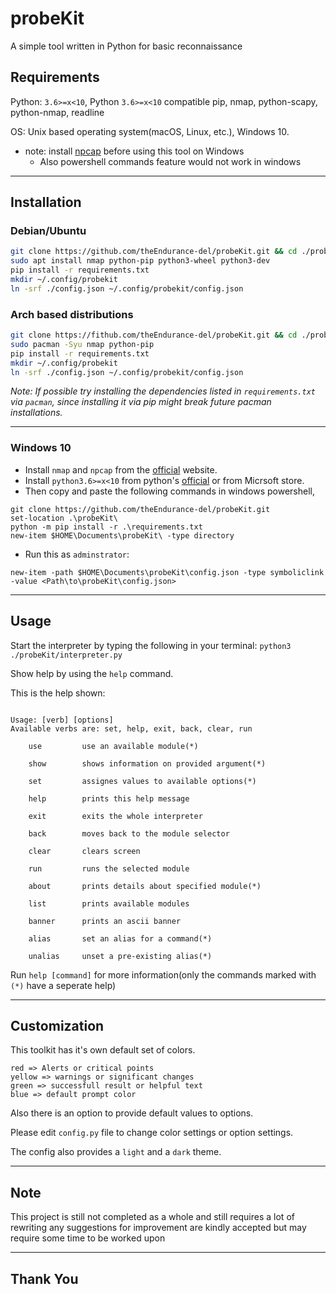 # probeKit

A simple tool written in Python for basic reconnaissance

## Requirements

Python: `3.6>=x<10`, Python `3.6>=x<10` compatible pip, nmap, python-scapy, python-nmap, readline

OS: Unix based operating system(macOS, Linux, etc.), Windows 10.

- note: install [npcap](https://nmap.org/npcap/#download) before using this tool on Windows
    - Also powershell commands feature would not work in windows

---

## Installation

### Debian/Ubuntu

``` bash
git clone https://github.com/theEndurance-del/probeKit.git && cd ./probeKit
sudo apt install nmap python-pip python3-wheel python3-dev
pip install -r requirements.txt
mkdir ~/.config/probekit
ln -srf ./config.json ~/.config/probekit/config.json
```

### Arch based distributions

``` bash
git clone https://fithub.com/theEndurance-del/probeKit.git && cd ./probeKit
sudo pacman -Syu nmap python-pip
pip install -r requirements.txt
mkdir ~/.config/probekit
ln -srf ./config.json ~/.config/probekit/config.json
```
 *Note: If possible try installing the dependencies listed in `requirements.txt` via `pacman`, since installing it via pip might break future pacman installations.*

---

###  Windows 10

- Install `nmap` and `npcap` from the [official](https://nmap.org/download.html) website.
- Install `python3.6>=x<10` from python's [official](https://www.python.org/downloads/) or from Micrsoft store.
- Then copy and paste the following commands in windows powershell,

``` pwsh
git clone https://github.com/theEndurance-del/probeKit.git
set-location .\probeKit\
python -m pip install -r .\requirements.txt
new-item $HOME\Documents\probeKit\ -type directory
```

- Run this as `adminstrator`:
``` pwsh
new-item -path $HOME\Documents\probeKit\config.json -type symboliclink -value <Path\to\probeKit\config.json>
```
---

## Usage

Start the interpreter by typing the following in your terminal:
`python3 ./probeKit/interpreter.py`

Show help by using the `help` command.

This is the help shown:

``` text

Usage: [verb] [options]
Available verbs are: set, help, exit, back, clear, run

    use         use an available module(*)

    show        shows information on provided argument(*)

    set         assignes values to available options(*)

    help        prints this help message

    exit        exits the whole interpreter

    back        moves back to the module selector

    clear       clears screen

    run         runs the selected module

    about       prints details about specified module(*)

    list        prints available modules

    banner      prints an ascii banner

    alias       set an alias for a command(*)

    unalias     unset a pre-existing alias(*)

```

Run `help [command]` for more information(only the commands marked with `(*)` have a seperate help)

---

## Customization

This toolkit has it's own default set of colors.

``` text
red => Alerts or critical points
yellow => warnings or significant changes
green => successfull result or helpful text
blue => default prompt color
```

Also there is an option to provide default values to options.

Please edit `config.py` file to change color settings or option settings.

The config also provides a `light` and a `dark` theme.

---

## Note

This project is still not completed as a whole and still requires a lot of rewriting any suggestions for improvement are kindly accepted but may require some time to be worked upon

---

## Thank You
